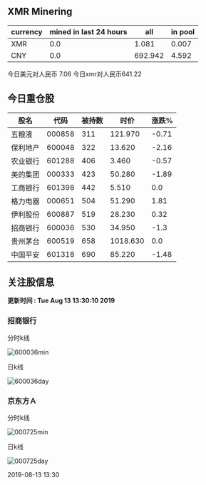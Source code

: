 ## XMR Minering

|currency|mined in last 24 hours|all|in pool|
|---|---|---|---|
|XMR|0.0|1.081|0.007|
|CNY|0.0|692.942|4.592|

今日美元对人民币 7.06	今日xmr对人民币641.22


## 今日重仓股 

|股名|代码|被持数|时价|涨跌%|
|---|---|---|---|---|
|五粮液|000858|311|121.970|-0.71|
|保利地产|600048|322|13.620|-2.16|
|农业银行|601288|406|3.460|-0.57|
|美的集团|000333|423|50.280|-1.89|
|工商银行|601398|442|5.510|0.0|
|格力电器|000651|504|51.290|1.81|
|伊利股份|600887|519|28.230|0.32|
|招商银行|600036|530|34.950|-1.3|
|贵州茅台|600519|658|1018.630|0.0|
|中国平安|601318|690|85.220|-1.48|

## 关注股信息
**更新时间 : Tue Aug 13 13:30:10 2019**
### 招商银行 
分时k线

![600036min](http://image.sinajs.cn/newchart/min/n/sh600036.gif)

日k线

![600036day](http://image.sinajs.cn/newchart/daily/n/sh600036.gif)

### 京东方Ａ 
分时k线

![000725min](http://image.sinajs.cn/newchart/min/n/sz000725.gif)

日k线

![000725day](http://image.sinajs.cn/newchart/daily/n/sz000725.gif)

2019-08-13 13:30